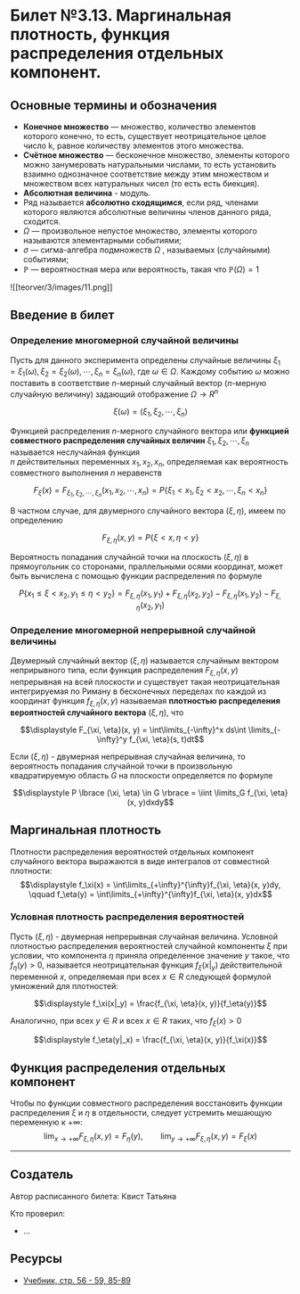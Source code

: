 # Билет №3.13. Маргинальная плотность, функция распределения отдельных компонент.

<!-- **Краткое определение:** бла-бла-бла    -->
<!-- **Длинное определение:** бла-бла-бла -->

## Основные термины и обозначения
- **Конечное множество** — множество, количество элементов которого конечно, то есть, существует неотрицательное целое число k, равное количеству элементов этого множества.
- **Счётное множество** — бесконечное множество, элементы которого можно занумеровать натуральными числами, то есть установить взаимно однозначное соответствие между этим множеством и множеством всех натуральных чисел (то есть есть биекция).
- **Абсолютная величина** - модуль.
- Ряд называется **абсолютно сходящимся**, если ряд, членами которого являются абсолютные величины членов данного ряда, сходится.
- $\Omega$  — произвольное непустое множество, элементы которого называются элементарными событиями;  
- $\sigma$ — сигма-алгебра подмножеств ${\displaystyle \Omega }$ , называемых (случайными) событиями;  
- ${\displaystyle \mathbb {P} }$  — вероятностная мера или вероятность, такая что ${\displaystyle \mathbb {P} (\Omega )=1}$

![[teorver/3/images/11.png]]

## Введение в билет

### Определение многомерной случайной величины

Пусть для данного эксперимента определены случайные величины $\xi_1 = \xi_1(\omega), \xi_2 = \xi_2(\omega), \cdots, \xi_n = \xi_n(\omega)$, 
где $\omega \in \Omega$.
Каждому событию $\omega$ можно поставить в соответствие 
$n$-мерный случайный вектор 
($n$-мерную случайную величину) 
задающий отображение $\Omega \to R^n$

$$\xi(\omega) = (\xi_1, \xi_2, \cdots, \xi_n)$$

Функцией распределения $n$-мерного случайного вектора или **функцией совместного распределения случайных величин** 
$\xi_1, \xi_2, \cdots, \xi_n$ называется неслучайная функция  
$n$ действительных переменных 
$x_1, x_2, x_n$, определяемая как вероятность совместного выполнения 
$n$ неравенств

$$F_\xi(x) = F_{\xi_1, \xi_2, \cdots, \xi_n}(x_1, x_2, \cdots, x_n) = P \lbrace \xi_1 < x_1, \xi_2 < x_2, \cdots, \xi_n < x_n \rbrace$$

В частном случае, для двумерного случайного вектора $(\xi, \eta)$, имеем по определению 

$$F_{\xi, \eta}(x, y) = P \lbrace \xi <x, \eta < y \rbrace$$ 

Вероятность попадания случайной точки на плоскость $(\xi, \eta)$ в прямоугольник со сторонами, праллельными осями координат, может быть вычислена с помощью функции распределения по формуле

$$P \lbrace x_1 \leq \xi < x_2, y_1 \leq \eta < y_2 \rbrace = F_{\xi, \eta}(x_1, y_1) + F_{\xi, \eta}(x_2, y_2) - F_{\xi, \eta}(x_1, y_2) - F_{\xi, \eta}(x_2, y_1)$$

### Определение многомерной непрерывной случайной величины

Двумерный случайный вектор $(\xi, \eta)$ называется случайным вектором неприрывного типа, 
если функция распределения $F_{\xi, \eta}(x, y)$ непрерывная на всей плоскости и существует такая 
неотрицательная интегрируемая по Риману в бесконечных переделах по каждой из координат функция $f_{\xi, \eta}(x, y)$ 
называемая **плотностью распределения вероятностей случайного вектора** $(\xi, \eta)$, что 

$$\displaystyle F_{\xi, \eta}(x, y) = \int\limits_{-\infty}^x ds\int \limits_{-\infty}^y f_{\xi, \eta}(s, t)dt$$

Если $(\xi, \eta)$ - двумерная непрерывная случайная величина, то вероятность попадания случайной точки в 
произвольную квадратируемую область $G$ на плоскости определяется по формуле 

$$\displaystyle P \lbrace (\xi, \eta) \in G \rbrace = \iint \limits_G f_{\xi, \eta}(x, y)dxdy$$

## Маргинальная плотность
Плотности распределения вероятностей отдельных компонент случайного вектора выражаются в виде интегралов от совместной плотности:
$$\displaystyle f_\xi(x) = \int\limits_{+\infty}^{\infty}f_{\xi, \eta}(x, y)dy, \qquad f_\eta(y) = \int\limits_{+\infty}^{\infty}f_{\xi, \eta}(x, y)dx$$

### Условная плотность распределения вероятностей

Пусть $(\xi, \eta)$ - двумерная непрерывная случайная величина. Условной плотностью  распределения вероятностей 
случайной компоненты $\xi$ при условии, что компонента 
$\eta$ приняла определенное 
значение $y$ такое, 
что $f_\eta(y) > 0$, называется неотрицательная функция 
$f_\xi(x|_y)$ действительной 
переменной $x$, определяемая 
при всех $x \in R$ следующей формулой умножений для плотностей:

$$\displaystyle f_\xi(x|_y) = \frac{f_{\xi, \eta}(x, y)}{f_\eta(y)}$$

Аналогично, при всех $y \in R$ и всех
$x \in R$ таких, 
что $f_\xi(x) > 0$

$$\displaystyle f_\eta(y|_x) = \frac{f_{\xi, \eta}(x, y)}{f_\xi(x)}$$

## Функция распределения отдельных компонент
Чтобы по функции совместного распределения восстановить функции распределения $\xi$ 
и $\eta$ в отдельности, следует устремить мешающую 
переменную к $+ \infty$:
$$\displaystyle \lim_{x \to + \infty}F_{\xi, \eta}(x, y) = F_\eta (y), \qquad \lim_{y \to + \infty}F_{\xi, \eta}(x, y) = F_\xi (x)$$


---
## Создатель

Автор расписанного билета: Квист Татьяна

Кто проверил:
- ...

## Ресурсы
- [Учебник, стр. 56 - 59, 85-89 ](https://studizba.com/files/show/pdf/18027-4-4-chast.html)

